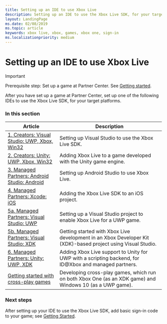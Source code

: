 ```yaml
---
title: Setting up an IDE to use Xbox Live
description: Setting up an IDE to use the Xbox Live SDK, for your target platforms.
layout: LandingPage
ms.date: 02/08/2019
ms.topic: article
keywords: xbox live, xbox, games, xbox one, sign-in
ms.localizationpriority: medium
---
```


# Setting up an IDE to use Xbox Live

   > [!IMPORTANT]
   > Prerequisite step: Set up a game at Partner Center. See [Getting started](../index.md).

After you have set up a game at Partner Center, set up one of the following IDEs to use the Xbox Live SDK, for your target platforms.


### In this section

| Article | Description |
|---------|-------------|
| [1. Creators: Visual Studio: UWP, Xbox, Win32](../../get-started-with-creators/develop-creators-title-with-visual-studio.md) | Setting up Visual Studio to use the Xbox Live SDK. |
| [2. Creators: Unity: UWP, Xbox, Win32](../../get-started-with-creators/develop-creators-title-with-unity.md) | Adding Xbox Live to a game developed with the Unity game engine. |
| [3. Managed Partners: Android Studio: Android](../../get-started-with-ios-android/android-st-nav.md) | Setting up Android Studio to use Xbox Live. |
| [4. Managed Partners: Xcode: iOS](../../get-started-with-ios-android/ios-get-started-with-xsapi.md) | Adding the Xbox Live SDK to an iOS project. |
| [5a. Managed Partners: Visual Studio: UWP](../../get-started-with-partner/visual-studio-for-uwp-games.md) | Setting up a Visual Studio project to enable Xbox Live for a UWP game. |
| [5b. Managed Partners: Visual Studio: XDK](../../get-started-with-partner/xdk-developers.md) | Getting started with Xbox Live development in an Xbox Developer Kit (XDK)-based project using Visual Studio. |
| [6. Managed Partners: Unity: UWP, XDK](../../get-started-with-partner/add-xbl-support-to-unity.md) | Adding Xbox Live support to Unity for UWP with a scripting backend, for ID@Xbox and managed partners. |
| [Getting started with cross-play games](../../get-started-with-partner/get-started-with-cross-play-games.md) | Developing cross-play games, which run on both Xbox One (as an XDK game) and Windows 10 (as a UWP game). |


### Next steps

After setting up your IDE to use the Xbox Live SDK, add basic sign-in code to your game; see [Getting Started](../index.md).
